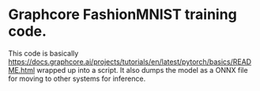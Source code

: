 # Graphcore FashionMNIST training code.

This code is basically https://docs.graphcore.ai/projects/tutorials/en/latest/pytorch/basics/README.html wrapped up into a script. It also dumps the model as a ONNX file for moving to other systems for inference.

